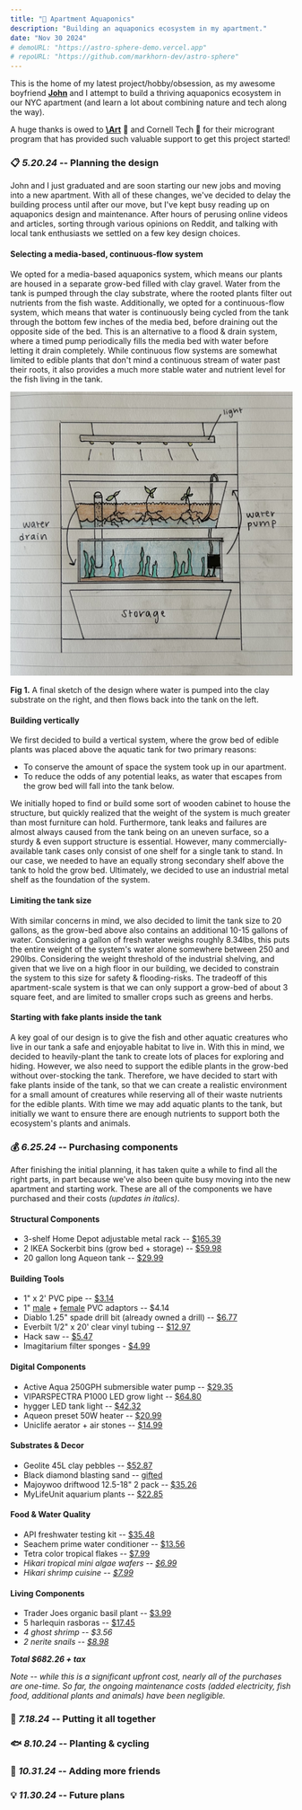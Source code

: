 ```yaml
---
title: "🌱 Apartment Aquaponics"
description: "Building an aquaponics ecosystem in my apartment."
date: "Nov 30 2024"
# demoURL: "https://astro-sphere-demo.vercel.app"
# repoURL: "https://github.com/markhorn-dev/astro-sphere"
---
```


<!-- ![Astro Sphere Lighthouse Score](/astro-sphere.jpg) -->

This is the home of my latest project/hobby/obsession, as my awesome boyfriend **[John](https://johnsutor.com/projects/aquaponics)** and I attempt to build a thriving aquaponics ecosystem in our NYC apartment (and learn a lot about combining nature and tech along the way).

A huge thanks is owed to **[\Art](https://backslash.org/)** 🎨 and Cornell Tech 🐻 for their microgrant program that has provided such valuable support to get this project started!

### 📋 *5.20.24* -- Planning the design

John and I just graduated and are soon starting our new jobs and moving into a new apartment. With all of these changes, we've decided to delay the building process until after our move, but I've kept busy reading up on aquaponics design and maintenance. After hours of perusing online videos and articles, sorting through various opinions on Reddit, and talking with local tank enthusiasts we settled on a few key design choices.

#### Selecting a media-based, continuous-flow system

We opted for a media-based aquaponics system, which means our plants are housed in a separate grow-bed filled with clay gravel. Water from the tank is pumped through the clay substrate, where the rooted plants filter out nutrients from the fish waste. Additionally, we opted for a continuous-flow system, which means that water is continuously being cycled from the tank through the bottom few inches of the media bed, before draining out the opposite side of the bed. This is an alternative to a flood & drain system, where a timed pump periodically fills the media bed with water before letting it drain completely. While continuous flow systems are somewhat limited to edible plants that don't mind a continuous stream of water past their roots, it also provides a much more stable water and nutrient level for the fish living in the tank.

![Initial aquaponics system sketch](./sketch.JPEG)
<figcaption><b>Fig 1.</b> A final sketch of the design where water is pumped into the clay substrate on the right, and then flows back into the tank on the left.</figcaption>

#### Building vertically

We first decided to build a vertical system, where the grow bed of edible plants was placed above the aquatic tank for two primary reasons:
- To conserve the amount of space the system took up in our apartment.
- To reduce the odds of any potential leaks, as water that escapes from the grow bed will fall into the tank below.

We initially hoped to find or build some sort of wooden cabinet to house the structure, but quickly realized that the weight of the system is much greater than most furniture can hold. Furthermore, tank leaks and failures are almost always caused from the tank being on an uneven surface, so a sturdy & even support structure is essential. However, many commercially-available tank cases only consist of one shelf for a single tank to stand. In our case, we needed to have an equally strong secondary shelf above the tank to hold the grow bed. Ultimately, we decided to use an industrial metal shelf as the foundation of the system.


#### Limiting the tank size

With similar concerns in mind, we also decided to limit the tank size to 20 gallons, as the grow-bed above also contains an additional 10-15 gallons of water. Considering a gallon of fresh water weighs roughly 8.34lbs, this puts the entire weight of the system's water alone somewhere between 250 and 290lbs. Considering the weight threshold of the industrial shelving, and given that we live on a high floor in our building, we decided to constrain the system to this size for safety & flooding-risks. The tradeoff of this apartment-scale system is that we can only support a grow-bed of about 3 square feet, and are limited to smaller crops such as greens and herbs.

#### Starting with fake plants inside the tank

A key goal of our design is to give the fish and other aquatic creatures who live in our tank a safe and enjoyable habitat to live in. With this in mind, we decided to heavily-plant the tank to create lots of places for exploring and hiding. However, we also need to support the edible plants in the grow-bed without over-stocking the tank. Therefore, we have decided to start with fake plants inside of the tank, so that we can create a realistic environment for a small amount of creatures while reserving all of their waste nutrients for the edible plants. With time we may add aquatic plants to the tank, but initially we want to ensure there are enough nutrients to support both the ecosystem's plants and animals.

### 💰 *6.25.24* -- Purchasing components

After finishing the initial planning, it has taken quite a while to find all the right parts, in part because we've also been quite busy moving into the new apartment and starting work. These are all of the components we have purchased and their costs *(updates in italics)*.

#### Structural Components
- 3-shelf Home Depot adjustable metal rack -- [$165.39](https://www.homedepot.com/p/Tileon-3-Heavy-Duty-Wire-Rack-Metal-Shelves-1050-LBS-Height-Adjustable-Metal-Garage-Storage-Shelves-Chrome-YQHDRA093/330445086)
- 2 IKEA Sockerbit bins (grow bed + storage) -- [$59.98](https://www.ikea.com/us/en/p/sockerbit-storage-box-with-lid-white-40522088/)
- 20 gallon long Aqueon tank -- [$29.99](https://www.petco.com/shop/en/petcostore/product/aga-20g-30x12x12-lng-bk-tank-170933?store_code=3713&mr:device=c&mr:adType=pla_with_promotionlocal&gad_source=1&adlclid=ADL-83c348cb-ed98-4678-a7dc-748c351ef19e)

#### Building Tools 
- 1" x 2' PVC pipe -- [$3.14](https://www.homedepot.com/pep/IPEX-1-in-x-24-in-Rigid-PVC-Schedule-40-Pipe-22412/202300506?source=shoppingads&locale=en-US&pla&mtc=SHOPPING-BF-CDP-GGL-D26P-026_001_PIPE_FITTING-NA-NA-NA-PMAX-NA-NA-NA-NA-NBR-NA-NA-NEW-PMax_BHU24&gad_source=1)
- 1" [male](https://www.homedepot.com/pep/Cantex-1-in-PVC-Male-Terminal-Adapter-Conduit-Fitting-for-Cantex-PVC-Conduits-R5140105/202043379?source=shoppingads&locale=en-US&pla&mtc=SHOPPING-CM-CML-GGL-D27E-027_006_CONDUIT_FIT-NA-NA-NA-PMAX-5872413-NA-NA-NA-NBR-NA-NA-NEW-NA_2024_WHU24&gad_source=1) + [female](https://www.homedepot.com/pep/Carlon-1-in-PVC-Female-Adapter-E942F-10-HD/100403999?source=shoppingads&locale=en-US&pla&mtc=SHOPPING-RM-RMP-GGL-D27E-NA-NA-CARLON-NA-PMAX-NA-NA-MK863159001-24205-NBR-1131-NA-VNT-FY24_Q1_Q4_Thomas_Betts_ABB_D27_RM__AON&gad_source=1) PVC adaptors -- $4.14
- Diablo 1.25" spade drill bit (already owned a drill) -- [$6.77](https://www.homedepot.com/p/DIABLO-1-1-4-in-x-6-in-High-Speed-Steel-SPEEDemon-Spade-Drill-Bit-1-Piece-DSP2150/312953382)
- Everbilt 1/2" x 20' clear vinyl tubing -- [$12.97](https://www.homedepot.com/p/Everbilt-5-8-in-O-D-x-1-2-in-I-D-x-20-ft-Clear-PVC-Vinyl-Tube-702473/207144400)
- Hack saw -- [$5.47](https://www.homedepot.com/p/Husky-6-in-Mini-Hacksaw-with-Replaceable-Carbon-Steel-Blade-80-510-111/304583781)
- Imagitarium filter sponges - [$4.99](https://www.petco.com/shop/en/petcostore/product/imagitarium-2-pack-filter-sponges-2441408)

#### Digital Components
- Active Aqua 250GPH submersible water pump -- [$29.35](https://www.amazon.com/dp/B002JPGID2/ref=pe_386300_440135490_TE_simp_item_image)
- VIPARSPECTRA P1000 LED grow light -- [$64.80](https://www.amazon.com/dp/B083JVXHF6/ref=pe_386300_440135490_TE_simp_item_image)
- hygger LED tank light -- [$42.32](https://www.amazon.com/dp/B08N4W388K/ref=pe_386300_440135490_TE_simp_item_image)
- Aqueon preset 50W heater -- [$20.99](https://www.petco.com/shop/en/petcostore/product/aqueon-preset-aquarium-heater-50w-2335314)
- Uniclife aerator + air stones -- [$14.99](https://www.amazon.com/gp/product/B01EBXI7PG/ref=ppx_yo_dt_b_search_asin_title?ie=UTF8)

#### Substrates & Decor
- Geolite 45L clay pebbles -- [$52.87](https://www.amazon.com/dp/B07NCHM6KS?ref_=pe_386300_442618370_TE_sc_as_ri_0)
- Black diamond blasting sand -- [gifted](https://tractorsupply.com/tsc/product/black-diamond-medium-blasting-abrasives-3905403?store=2304)
- Majoywoo driftwood 12.5-18" 2 pack -- [$35.26](https://www.amazon.com/dp/B09J3ZW4BW?ref_=pe_386300_442618370_TE_sc_as_ri_0)
- MyLifeUnit aquarium plants -- [$22.85](https://www.amazon.com/dp/B093L893DX/ref=pe_386300_440135490_TE_simp_item_image)

#### Food & Water Quality 
- API freshwater testing kit -- [$35.48](https://www.amazon.com/API-FRESHWATER-800-Test-Freshwater-Aquarium/dp/B000255NCI/ref=asc_df_B000255NCI?mcid=d1e10664edba3ba1af6fdbd1181f67e9&hvadid=693348290062&hvpos=&hvnetw=g&hvrand=11105816434732191031&hvpone=&hvptwo=&hvqmt=&hvdev=c&hvdvcmdl=&hvlocint=&hvlocphy=9198132&hvtargid=pla-348697791053&psc=1)
- Seachem prime water conditioner -- [$13.56](https://www.amazon.com/Seachem-Prime-Fresh-Saltwater-Conditioner/dp/B00025694O/ref=sr_1_4?s=pet-supplies&sr=1-4)
- Tetra color tropical flakes -- [$7.99](https://www.petco.com/shop/en/petcostore/product/tetra-tetracolor-select-tropical-flakes-706-oz-3186429)
- *Hikari tropical mini algae wafers -- [$6.99](https://www.petco.com/shop/en/petcostore/product/hikari-tropical-mini-algae-wafers-077-oz-3857077)*
- *Hikari shrimp cuisine -- [$7.99](https://www.petco.com/shop/en/petcostore/product/hikari-shrimp-cuisine-035-oz-3110096)*

#### Living Components
- Trader Joes organic basil plant -- [$3.99](https://traderjoesrants.com/2024/05/08/trader-joes-organic-basil-plants/)
- 5 harlequin rasboras -- [$17.45](https://www.petco.com/shop/en/petcostore/product/harlequin-rasbora-%28rasbora-heteromorpha%29-3212818)
- *4 ghost shrimp -- $3.56*
- *2 nerite snails -- [$8.98](https://www.petco.com/shop/en/petcostore/product/red-racer-nerite-snail-3883507)*

***Total $682.26 + tax***

*Note -- while this is a significant upfront cost, nearly all of the purchases are one-time. So far, the ongoing maintenance costs (added electricity, fish food, additional plants and animals) have been negligible.*


### 🔨 *7.18.24* -- Putting it all together



### 🐟 *8.10.24* -- Planting & cycling



### 🐌 *10.31.24* -- Adding more friends



### 💡 *11.30.24* -- Future plans



<!-- ## 🚀 Deploy your own

<div class="flex gap-2">
  <a target="_blank" aria-label="Deploy with Vercel" href="https://vercel.com/new/clone?repository-url=https://github.com/markhorn-dev/astro-sphere">
    <img src="/deploy_vercel.svg" />
  </a>
  <a target="_blank" aria-label="Deploy with Netlify" href="https://app.netlify.com/start/deploy?repository=https://github.com/markhorn-dev/astro-sphere">
    <img src="/deploy_netlify.svg" />
  </a>
</div>

## 📋 Features

- ✅ 100/100 Lighthouse performance
- ✅ Responsive
- ✅ Accessible
- ✅ SEO-friendly
- ✅ Typesafe
- ✅ Minimal style
- ✅ Light/Dark Theme
- ✅ Animated UI
- ✅ Tailwind styling
- ✅ Auto generated sitemap
- ✅ Auto generated RSS Feed
- ✅ Markdown support
- ✅ MDX Support (components in your markdown)
- ✅ Searchable content (posts and projects)

## 💯 Lighthouse score
![Astro Sphere Lighthouse Score](/lighthouse.png)

## 🕊️ Lightweight
All pages under 100kb (including fonts)

## ⚡︎ Fast
Rendered in ~40ms on localhost

## 📄 Configuration

The blog posts on the demo serve as the documentation and configuration.

## 💻 Commands

All commands are run from the root of the project, from a terminal:

Replace npm with your package manager of choice. `npm`, `pnpm`, `yarn`, `bun`, etc

| Command                   | Action                                           |
| :------------------------ | :----------------------------------------------- |
| `npm install`             | Installs dependencies                            |
| `npm run dev`             | Starts local dev server at `localhost:4321`      |
| `npm run sync`            | Generates TypeScript types for all Astro modules.|
| `npm run build`           | Build your production site to `./dist/`          |
| `npm run preview`         | Preview your build locally, before deploying     |
| `npm run astro ...`       | Run CLI commands like `astro add`, `astro check` |
| `npm run astro -- --help` | Get help using the Astro CLI                     |
| `npm run lint`            | Run ESLint                                       |
| `npm run lint:fix`        | Auto-fix ESLint issues                           |

## 🏛️ License

MIT -->